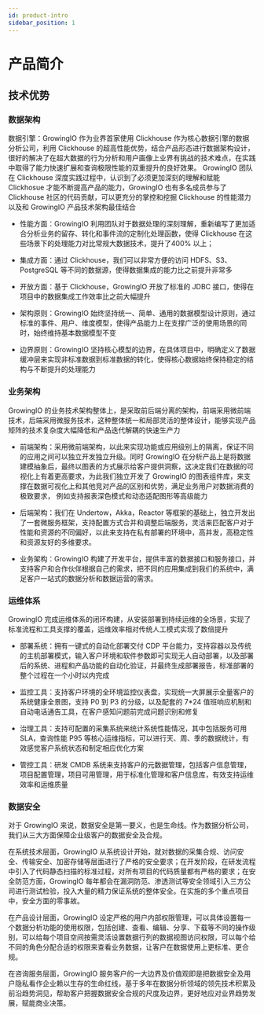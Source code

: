 ```yaml
---
id: product-intro
sidebar_position: 1
---
```


# 产品简介

## 技术优势

### 数据架构

数据引擎：GrowingIO 作为业界首家使用 Clickhouse 作为核心数据引擎的数据分析公司，利用 Clickhouse 的超高性能优势，结合产品形态进行数据架构设计，很好的解决了在超大数据的行为分析和用户画像上业界有挑战的技术难点，在实践中取得了能力快速扩展和查询极限性能的双重提升的良好效果。 GrowingIO 团队在 Clickhouse 深度实践过程中，认识到了必须更加深刻的理解和赋能 Clickhosue 才能不断提高产品的能力，GrowingIO 也有多名成员参与了 Clickhouse 社区的代码贡献，可以更充分的掌控和挖掘 Clickhouse 的性能潜力以及和 GrowingIO 产品技术架构最佳结合

- 性能方面：GrowingIO 利用团队对于数据处理的深刻理解，重新编写了更加适合分析业务的留存、转化和事件流的定制化处理函数，使得 Clickhouse 在这些场景下的处理能力对比常规大数据技术，提升了400% 以上；

- 集成方面：通过 Clickhouse，我们可以非常方便的访问 HDFS、S3、PostgreSQL 等不同的数据源，使得数据集成的能力比之前提升非常多

- 开放方面：基于 Clickhouse，GrowingIO 开放了标准的 JDBC 接口，使得在项目中的数据集成工作效率比之前大幅提升

- 架构原则：GrowingIO 始终坚持统一、简单、通用的数据模型设计原则，通过标准的事件、用户、维度模型，使得产品能力上在支撑广泛的使用场景的同时，始终维持基本数据模型不变

- 边界原则：GrowingIO 坚持核心模型的边界，在具体项目中，明确定义了数据缓冲层来实现非标准数据到标准数据的转化，使得核心数据始终保持稳定的结构与不断提升的处理能力

### 业务架构

GrowingIO 的业务技术架构整体上，是采取前后端分离的架构，前端采用微前端技术，后端采用微服务技术，这种整体统一和局部灵活的整体设计，能够实现产品矩阵的技术复杂度大幅降低和产品迭代解耦的快速生产力

- 前端架构：采用微前端架构，以此来实现功能或应用级别上的隔离，保证不同的应用之间可以独立开发独立升级。同时 GrowingIO 在分析产品上是将数据建模抽象后，最终以图表的方式展示给客户提供洞察，这决定我们在数据的可视化上有着更高要求，为此我们独立开发了 GrowingIO 的图表组件库，来支撑在数据可视化上和其他竞对产品的区别和优势，满足业务用户对数据消费的极致要求， 例如支持报表深色模式和动态适配图形等高级能力

- 后端架构：我们在 Undertow，Akka，Reactor 等框架的基础上，独立开发出了一套微服务框架，支持配置方式合并和调整后端服务，灵活来匹配客户对于性能和资源的不同偏好，以此来支持在私有部署的环境中，高并发，高稳定性和资源友好的多维要求。

- 业务架构：GrowingIO 构建了开发平台，提供丰富的数据接口和服务接口，并支持客户和合作伙伴根据自己的需求，把不同的应用集成到我们的系统中，满足客户一站式的数据分析和数据运营的需求。

### 运维体系

GrowingIO 完成运维体系的闭环构建，从安装部署到持续运维的全场景，实现了标准流程和工具支撑的覆盖，运维效率相对传统人工模式实现了数倍提升

- 部署系统：拥有一键式的自动化部署交付 CDP 平台能力，支持容器以及传统的主机部署模式，输入客户环境和软件参数即可实现无人自动部署，以及部署后的系统、进程和产品功能的自动化验证，并最终生成部署报告，标准部署的整个过程在一个小时以内完成

- 监控工具：支持客户环境的全环境监控仪表盘，实现统一大屏展示全量客户的系统健康全景图，支持 P0 到 P3 的分级，以及配套的 7*24 值班响应机制和自动电话通告工具，在客户感知问题前完成问题识别和修复

- 治理工具：支持可配置的采集系统来统计系统性能情况，其中包括服务可用 SLA，查询性能 P95 等核心运维指标，可以进行天、周、季的数据统计，有效感觉客户系统状态和制定相应优化方案

- 管控工具：研发 CMDB 系统来支持客户的元数据管理，包括客户信息管理，项目配置管理，项目可用管理，用于标准化管理和客户信息库，有效支持运维效率和运维质量

### 数据安全

对于 GrowingIO 来说，数据安全是第一要义，也是生命线。作为数据分析公司，我们从三大方面保障企业级客户的数据安全及合规。 

在系统技术层面，GrowingIO 从系统设计开始，就对数据的采集合规、访问安全、传输安全、加密存储等层面进行了严格的安全要求；在开发阶段，在研发流程中引入了代码静态扫描的标准过程，对所有项目的代码质量都有严格的要求；在安全防范方面，GrowingIO 每年都会在漏洞防范、渗透测试等安全领域引入三方公司进行测试检验，投入大量的精力保证系统的整体安全。在实施的多个重点项目中，安全方面的零事故。 

在产品设计层面，GrowingIO 设定严格的用户内部权限管理，可以具体设置每一个数据分析功能的使用权限，包括创建、查看、编辑、分享、下载等不同的操作级别，可以给每个项目空间按需灵活设置数据行列的数据视图访问权限，可以每个给不同的角色分配合适的权限来查看业务数据，让客户在数据使用上更标准、更合规。

在咨询服务层面，GrowingIO 服务客户的一大边界及价值观即是把数据安全及用户隐私看作企业赖以生存的生命红线，基于多年在数据分析领域的领先技术积累及前沿趋势洞见，帮助客户把握数据安全合规的尺度及边界，更好地应对业界趋势发展，赋能商业决策。

